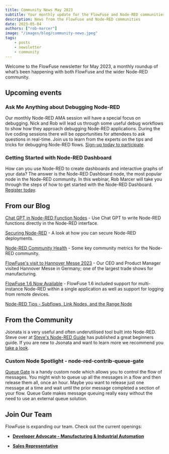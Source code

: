 ```yaml
---
title: Community News May 2023
subtitle: Your monthly update for the FlowFuse and Node-RED communities
description: News from the FlowFuse and Node-RED communities
date: 2023-05-04
authors: ["rob-marcer"]
image: "/images/blog/community-news.jpeg"
tags:
    - posts
    - newsletter
    - community
---
```


Welcome to the FlowFuse newsletter for May 2023, a monthly roundup of what’s been happening with both FlowFuse and the wider Node-RED community. 

<!--more-->

## Upcoming events

### Ask Me Anything about Debugging Node-RED
Our monthly Node-RED AMA session will have a special focus on debugging. Nick and Rob will lead us through some useful debug workflows to show how they approach debugging Node-RED applications. During the live coding sessions there will be opportunities for attendees to ask questions in real-time. Join us to learn from the experts on the tips and tricks for debugging Node-RED flows. [Sign-up today to participate](/ask-me-anything/ama-nodered-may/). 

### Getting Started with Node-RED Dashboard
How can you use Node-RED to create dashboards and interactive graphs of your data? The answer is the Node-RED Dashboard node, the most popular node in the Node-RED community. In this webinar, Rob Marcer will take you through the steps of how to get started with the Node-RED Dashboard. [Register today](/webinars/2023/getting-started-nodered-dashboard/).

## From our Blog

[Chat GPT in Node-RED Function Nodes](/blog/2023/05/chatgpt-nodered-fcn-node/) - Use Chat GPT to write Node-RED functions directly in the Node-RED interface.

[Securing Node-RED](/blog/2023/04/securing-node-red-in-production/) - A look at how you can secure Node-RED deployments.

[Node-RED Community Health](/blog/2023/04/nodered-community-health/) - Some key community metrics for the Node-RED community.

[FlowFuse's visit to Hannover Messe 2023](/blog/2023/04/hannover-messe/) - Our CEO and Product Manager visited Hannover Messe in Germany; one of the largest trade shows for manufacturing.

[FlowFuse 1.6 Now Available](/blog/2023/04/flowforge-1-6-released/) - FlowFuse 1.6 included support for multi-instance Node-RED within a single application as well as support for logging from remote devices.

[Node-RED Tips - Subflows, Link Nodes, and the Range Node](/node-red/learning-resources/quick-tips/node-red-tips-6/)

## From the Community

Jsonata is a very useful and often underutilised tool built into Node-RED. Steve over at [Steve's Node-RED Guide](https://stevesnoderedguide.com) has published a great beginners guide. If you are new to Jsonata and want to learn more we recommend you [take a look](https://stevesnoderedguide.com/node-red-and-jsonata-for-beginners).

### Custom Node Spotlight - node-red-contrib-queue-gate

[Queue Gate](https://flows.nodered.org/node/node-red-contrib-queue-gate) is a handy custom node which allows you to control the flow of messages. You might wish to queue up all the messages in a flow and then release them all, once an hour. Maybe you want to release just one message at a time and wait until the prior message completed a section of your flow. Queue Gate makes message queuing really easy without the need to use an external queue solution.

## Join Our Team
FlowFuse is expanding our team. Check out the current openings:

* **[Developer Advocate - Manufacturing & Industrial Automation](https://boards.greenhouse.io/flowfuse/jobs/4798023004)**

* **[Sales Representative](https://boards.greenhouse.io/flowfuse/jobs/4843566004)**


